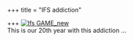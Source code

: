 +++
title = "IFS addiction"

+++
[![Ifs
GAME\_new](https://i1.wp.com/farm4.static.flickr.com/3477/4065437461_368362e287.jpg)](http://www.flickr.com/photos/24766652@N05/4065437461/ "Ifs GAME_new by somasushma, on Flickr")  
This is our 20th year with this addiction …
